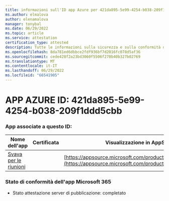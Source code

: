 ```yaml
---
title: informazioni sull'ID app Azure per 421da895-5e99-4254-b038-209f1ddd5cbb
ms.author: elmalova
author: elenamalova
manager: tonybal
ms.date: 06/29/2022
ms.topic: article
ms.service: attestation
certification_type: attested
description: Tutte le informazioni sulla sicurezza e sulla conformità disponibili per 421da895-5e99-4254-b038-209f1ddd5cbb.
ms.openlocfilehash: 8da781ed6dbbce2fdf936bf7d2016fc078d5af36
ms.sourcegitcommit: cede428f2a23bd3060f5506f270b40b327b02769
ms.translationtype: MT
ms.contentlocale: it-IT
ms.lasthandoff: 06/29/2022
ms.locfileid: "66541905"
---
```

# <a name="azure-app-id-421da895-5e99-4254-b038-209f1ddd5cbb"></a>APP AZURE ID: 421da895-5e99-4254-b038-209f1ddd5cbb


### <a name="apps-associated-with-this-id"></a>App associate a questo ID:
| **Nome dell'app** | **Certificata** | **Visualizzazione in AppSource** |
|--------------|---------------|-----------------------|
| [Svava per le riunioni](../forward/WA200001723.md) |  | [https://appsource.microsoft.com/product/office/WA200001723](https://appsource.microsoft.com/product/office/WA200001723) |

### <a name="microsoft-365-app-compliance-status"></a>Stato di conformità dell'app Microsoft 365
- Stato attestazione server di pubblicazione: completato
